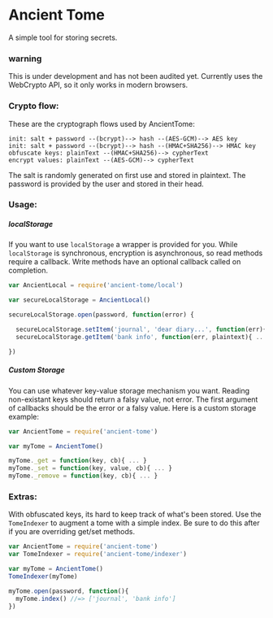 # Ancient Tome

A simple tool for storing secrets.

### warning

This is under development and has not been audited yet.
Currently uses the WebCrypto API, so it only works in modern browsers.

### Crypto flow:

These are the cryptograph flows used by AncientTome:

```
init: salt + password --(bcrypt)--> hash --(AES-GCM)--> AES key
init: salt + password --(bcrypt)--> hash --(HMAC+SHA256)--> HMAC key
obfuscate keys: plainText --(HMAC+SHA256)--> cypherText
encrypt values: plainText --(AES-GCM)--> cypherText
```

The salt is randomly generated on first use and stored in plaintext.
The password is provided by the user and stored in their head.


### Usage:

##### localStorage

If you want to use `localStorage` a wrapper is provided for you.
While `localStorage` is synchronous, encryption is asynchronous,
so read methods require a callback.
Write methods have an optional callback called on completion.

```js
var AncientLocal = require('ancient-tome/local')

var secureLocalStorage = AncientLocal()

secureLocalStorage.open(password, function(error) {

  secureLocalStorage.setItem('journal', 'dear diary...', function(err){ ... })
  secureLocalStorage.getItem('bank info', function(err, plaintext){ ... })

})
```

##### Custom Storage

You can use whatever key-value storage mechanism you want.
Reading non-existant keys should return a falsy value, not error.
The first argument of callbacks should be the error or a falsy value.
Here is a custom storage example:

```js
var AncientTome = require('ancient-tome')

var myTome = AncientTome()

myTome._get = function(key, cb){ ... }
myTome._set = function(key, value, cb){ ... }
myTome._remove = function(key, cb){ ... }
```

### Extras:

With obfuscated keys, its hard to keep track of what's been stored.
Use the `TomeIndexer` to augment a tome with a simple index.
Be sure to do this after if you are overriding get/set methods.

```js
var AncientTome = require('ancient-tome')
var TomeIndexer = require('ancient-tome/indexer')

var myTome = AncientTome()
TomeIndexer(myTome)

myTome.open(password, function(){
  myTome.index() //=> ['journal', 'bank info']
})
```